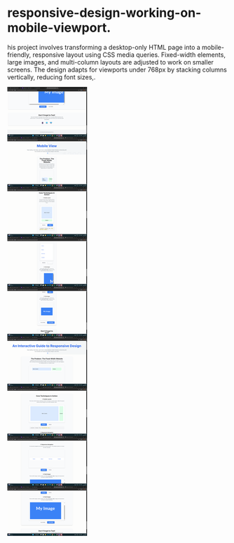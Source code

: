 # responsive-design-working-on-mobile-viewport.
his project involves transforming a desktop-only HTML page into a mobile-friendly, responsive layout using CSS media queries. Fixed-width elements, large images, and multi-column layouts are adjusted to work on smaller screens. The design adapts for viewports under 768px by stacking columns vertically, reducing font sizes,.

![image alt](https://github.com/RamyaS-1701/responsive-design-working-on-mobile-viewport./blob/8bbc48d6faedee1c1833af7dc16c3bfebaade11c/Screenshot%20(122)-imageonline.co-merged%20(1).png)


